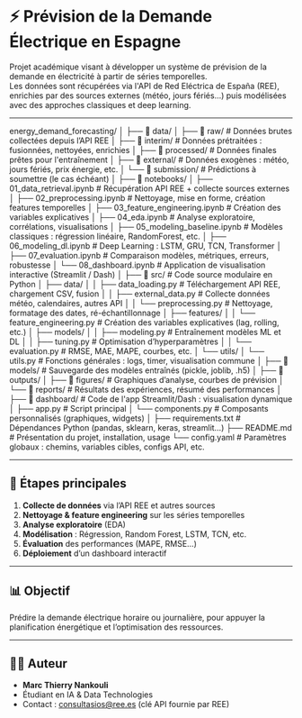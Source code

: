 # ⚡️ Prévision de la Demande Électrique en Espagne

Projet académique visant à développer un système de prévision de la demande en électricité à partir de séries temporelles.  
Les données sont récupérées via l'API de Red Eléctrica de España (REE), enrichies par des sources externes (météo, jours fériés...) puis modélisées avec des approches classiques et deep learning.

---

energy_demand_forecasting/
│
├── 📁 data/
│   ├── 📁 raw/                     # Données brutes collectées depuis l’API REE
│   ├── 📁 interim/                 # Données prétraitées : fusionnées, nettoyées, enrichies
│   ├── 📁 processed/               # Données finales prêtes pour l'entraînement
│   ├── 📁 external/                # Données exogènes : météo, jours fériés, prix énergie, etc.
│   └── 📁 submission/              # Prédictions à soumettre (le cas échéant)
│
├── 📁 notebooks/
│   ├── 01_data_retrieval.ipynb    # Récupération API REE + collecte sources externes
│   ├── 02_preprocessing.ipynb     # Nettoyage, mise en forme, création features temporelles
│   ├── 03_feature_engineering.ipynb # Création des variables explicatives
│   ├── 04_eda.ipynb               # Analyse exploratoire, corrélations, visualisations
│   ├── 05_modeling_baseline.ipynb # Modèles classiques : régression linéaire, RandomForest, etc.
│   ├── 06_modeling_dl.ipynb       # Deep Learning : LSTM, GRU, TCN, Transformer
│   ├── 07_evaluation.ipynb        # Comparaison modèles, métriques, erreurs, robustesse
│   └── 08_dashboard.ipynb         # Application de visualisation interactive (Streamlit / Dash)
│
├── 📁 src/                        # Code source modulaire en Python
│   ├── data/
│   │   ├── data_loading.py        # Téléchargement API REE, chargement CSV, fusion
│   │   ├── external_data.py       # Collecte données météo, calendaires, autres API
│   │   └── preprocessing.py       # Nettoyage, formatage des dates, ré-échantillonnage
│   ├── features/
│   │   └── feature_engineering.py # Création des variables explicatives (lag, rolling, etc.)
│   ├── models/
│   │   ├── modeling.py            # Entraînement modèles ML et DL
│   │   ├── tuning.py              # Optimisation d’hyperparamètres
│   │   └── evaluation.py          # RMSE, MAE, MAPE, courbes, etc.
│   └── utils/
│       └── utils.py               # Fonctions générales : logs, timer, visualisation commune
│
├── 📁 models/                     # Sauvegarde des modèles entraînés (pickle, joblib, .h5)
│
├── 📁 outputs/
│   ├── 📁 figures/                # Graphiques d’analyse, courbes de prévision
│   └── 📁 reports/                # Résultats des expériences, résumé des performances
│
├── 📁 dashboard/                  # Code de l'app Streamlit/Dash : visualisation dynamique
│   ├── app.py                    # Script principal
│   └── components.py             # Composants personnalisés (graphiques, widgets)
│
├── requirements.txt              # Dépendances Python (pandas, sklearn, keras, streamlit…)
├── README.md                     # Présentation du projet, installation, usage
└── config.yaml                   # Paramètres globaux : chemins, variables cibles, configs API, etc.

---

## 🔧 Étapes principales

1. **Collecte de données** via l’API REE et autres sources
2. **Nettoyage & feature engineering** sur les séries temporelles
3. **Analyse exploratoire** (EDA)
4. **Modélisation** : Régression, Random Forest, LSTM, TCN, etc.
5. **Évaluation** des performances (MAPE, RMSE…)
6. **Déploiement** d’un dashboard interactif

---

## 📊 Objectif

Prédire la demande électrique horaire ou journalière, pour appuyer la planification énergétique et l’optimisation des ressources.

---

## 🧑‍💻 Auteur

- **Marc Thierry Nankouli**
- Étudiant en IA & Data Technologies  
- Contact : consultasios@ree.es (clé API fournie par REE)

